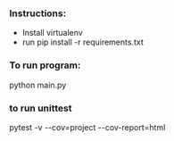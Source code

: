 ### Instructions:

- Install virtualenv
- run pip install -r requirements.txt


### To run program:

python main.py


### to run unittest

pytest -v --cov=project --cov-report=html
